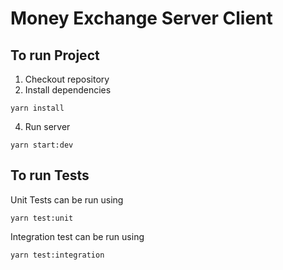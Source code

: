 # Money Exchange Server Client

## To run Project

1. Checkout repository
2. Install dependencies

```
yarn install
```

4. Run server

```
yarn start:dev
```

## To run Tests

Unit Tests can be run using

```
yarn test:unit
```

Integration test can be run using

```
yarn test:integration
```
